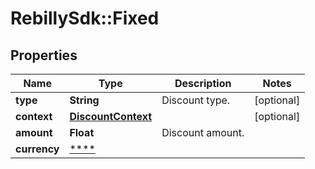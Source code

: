 # RebillySdk::Fixed

## Properties
Name | Type | Description | Notes
------------ | ------------- | ------------- | -------------
**type** | **String** | Discount type. | [optional] 
**context** | [**DiscountContext**](DiscountContext.md) |  | [optional] 
**amount** | **Float** | Discount amount. | 
**currency** | [****](.md) |  | 

